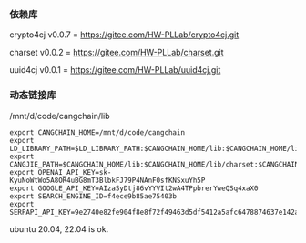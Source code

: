 ### 依赖库

crypto4cj v0.0.7 = https://gitee.com/HW-PLLab/crypto4cj.git

charset v0.0.2 = https://gitee.com/HW-PLLab/charset.git

uuid4cj v0.0.1 = https://gitee.com/HW-PLLab/uuid4cj.git

### 动态链接库
 
 /mnt/d/code/cangchain/lib 
```
export CANGCHAIN_HOME=/mnt/d/code/cangchain
export LD_LIBRARY_PATH=$LD_LIBRARY_PATH:$CANGCHAIN_HOME/lib:$CANGCHAIN_HOME/lib/charset:$CANGCHAIN_HOME/lib/crypto4cj:$CANGCHAIN_HOME/lib/uuid4cj
export CANGJIE_PATH=$CANGCHAIN_HOME/lib:$CANGCHAIN_HOME/lib/charset:$CANGCHAIN_HOME/lib/crypto4cj:$CANGCHAIN_HOME/lib/uuid4cj
export OPENAI_API_KEY=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
export GOOGLE_API_KEY=AIzaSyDtj86vYYVIt2wA4TPpbrerYweQSq4xaX0
export SEARCH_ENGINE_ID=f4ece9b85ae75403b
export SERPAPI_API_KEY=9e2740e82fe904f8e8f72f49463d5df5412a5afc6478874637e142ac239abd80

```



ubuntu 20.04, 22.04 is ok.